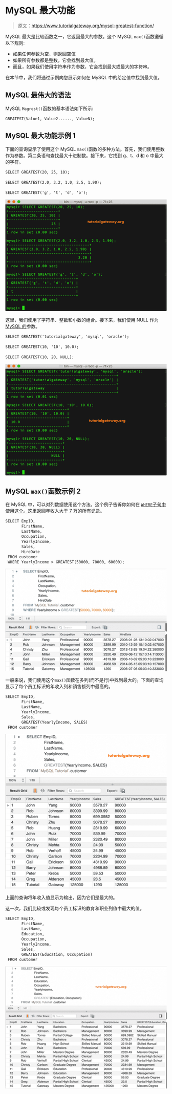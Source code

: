 # MySQL 最大功能

> 原文：<https://www.tutorialgateway.org/mysql-greatest-function/>

MySQL 最大是比较函数之一，它返回最大的参数。这个 MySQL `max()`函数遵循以下规则:

*   如果任何参数为空，则返回空值
*   如果所有参数都是整数，它会找到最大值。
*   而且，如果我们使用字符串作为参数，它会找到最大或最大的字符串。

在本节中，我们将通过示例向您展示如何在 MySQL 中的给定值中找到最大值。

## MySQL 最伟大的语法

MySQL `Magrest()`函数的基本语法如下所示:

```
GREATEST(Value1, Value2......, ValueN);
```

## MySQL 最大功能示例 1

下面的查询显示了使用这个 MySQL `max()`函数的多种方法。首先，我们使用整数作为参数。第二条语句查找最大十进制数。接下来，它找到 g、t、d 和 o 中最大的字符。

```
SELECT GREATEST(20, 25, 10);

SELECT GREATEST(2.0, 3.2, 1.0, 2.5, 1.90);

SELECT GREATEST('g', 't', 'd', 'o');
```

![MySQL GREATEST Function 1](img/9fe08938063b39b5eb7ca7e9bea52eec.png)

这里，我们使用了字符串、整数和小数的组合。接下来，我们使用 NULL 作为 [MySQL 的](https://www.tutorialgateway.org/mysql-tutorial/)参数。

```
SELECT GREATEST('tutorialgateway', 'mysql', 'oracle');

SELECT GREATEST(10, '10', 10.0);

SELECT GREATEST(10, 20, NULL);
```

![MySQL GREATEST Function 2](img/917e0adf364e2a52230641b06c484cfc.png)

## MySQL `max()`函数示例 2

在 MySQL 中，可以对列数据使用这个方法。这个例子告诉你如何在 [`WHERE`子句中使用这个。](https://www.tutorialgateway.org/mysql-where-clause/)这里返回年收入大于 7 万的所有记录。

```
SELECT EmpID, 
       FirstName,
       LastName,
       Occupation,
       YearlyIncome,
       Sales,
       HireDate
 FROM customer
 WHERE YearlyIncome > GREATEST(50000, 70000, 60000);
```

![MySQL GREATEST Function 3](img/e598f3960a39f19c99110070bc5c1300.png)

一般来说，我们使用这个`max()`函数在多列(而不是行)中找到最大的。下面的查询显示了每个员工标识的年收入列和销售额列中最高的。

```
SELECT EmpID,
       FirstName,
       LastName,
       YearlyIncome,
       Sales, 
       GREATEST(YearlyIncome, SALES)
 FROM customer
```

![MySQL GREATEST Function 4](img/d20e89927e57282166c32cebc665551b.png)

上面的查询将年收入值显示为输出，因为它们是最大的。

这一次，我们比较或发现每个员工标识的教育和职业列值中最大的值。

```
SELECT EmpID, 
       FirstName,
       LastName,
       Education,
       Occupation,
       YearlyIncome,
       Sales,
       GREATEST(Education, Occupation)
 FROM customer
```

![MySQL GREATEST Function 5](img/dccae77a931dc36ad9b7ab83f18f90f1.png)